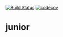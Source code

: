 [![Build Status](https://travis-ci.org/imaginegeek57/job4j.svg?branch=master)](https://travis-ci.org/imaginegeek57/job4j)
[![codecov](https://codecov.io/gh/imaginegeek57/job4j/branch/master/graph/badge.svg)](https://codecov.io/gh/imaginegeek57/job4j)

# junior 
